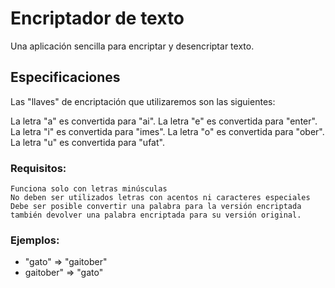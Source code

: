 # Encriptador de texto

Una aplicación sencilla para encriptar y desencriptar texto.

## Especificaciones
Las "llaves" de encriptación que utilizaremos son las siguientes:

La letra "a" es convertida para "ai".
La letra "e" es convertida para "enter".
La letra "i" es convertida para "imes".
La letra "o" es convertida para "ober".
La letra "u" es convertida para "ufat".

### Requisitos:

    Funciona solo con letras minúsculas
    No deben ser utilizados letras con acentos ni caracteres especiales
    Debe ser posible convertir una palabra para la versión encriptada también devolver una palabra encriptada para su versión original.

### Ejemplos:
* "gato" => "gaitober"
* gaitober" => "gato"
